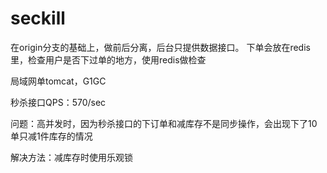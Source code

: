 # seckill

在origin分支的基础上，做前后分离，后台只提供数据接口。
下单会放在redis里，检查用户是否下过单的地方，使用redis做检查

局域网单tomcat，G1GC

秒杀接口QPS：570/sec

问题：高并发时，因为秒杀接口的下订单和减库存不是同步操作，会出现下了10单只减1件库存的情况

解决方法：减库存时使用乐观锁